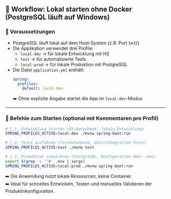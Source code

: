 ## 🧪 **Workflow: Lokal starten ohne Docker (PostgreSQL läuft auf Windows)**

### 🔧 Voraussetzungen

- PostgreSQL läuft lokal auf dem Host-System (z.B. Port `5432`)
- Die Applikation verwendet drei Profile:
  - `local-dev` → für lokale Entwicklung mit H2
  - `test` → für automatisierte Tests
  - `local-prod` → für lokale Produktion mit PostgreSQL
- Die Datei `application.yml` enthält:
  ```yaml
  spring:
    profiles:
      default: local-dev
  ```
  ➡️ Ohne explizite Angabe startet die App im `local-dev`-Modus

---

### 🔨 Befehle zum Starten (optional mit Kommentaren pro Profil)

```bash
# 🧪 1. Entwicklung starten (H2-Datenbank, lokale Entwicklung)
SPRING_PROFILES_ACTIVE=local-dev ./mvnw spring-boot:run

# 🧪 2. Tests ausführen (Testdatenbank, Unit/Integration Tests)
SPRING_PROFILES_ACTIVE=test ./mvnw test

# 🧪 3. Produktion simulieren (PostgreSQL, Konfiguration über .env)
export $(grep -v '^#' .env | xargs)
SPRING_PROFILES_ACTIVE=local-prod ./mvnw spring-boot:run
```

➡️ Die Anwendung nutzt lokale Ressourcen, keine Container.  
➡️ Ideal für schnelles Entwickeln, Testen und manuelles Validieren der Produktivkonfiguration.
